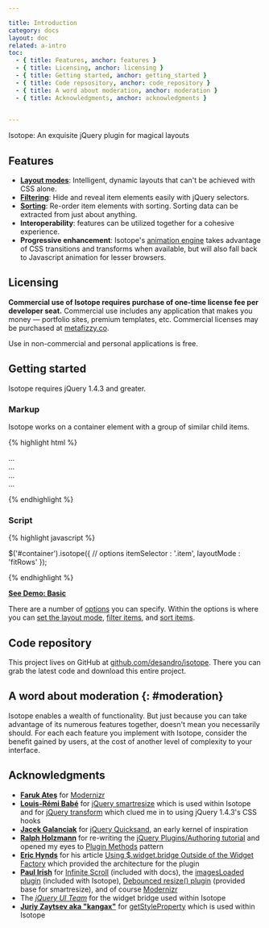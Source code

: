 ```yaml
---

title: Introduction
category: docs
layout: doc
related: a-intro
toc:
  - { title: Features, anchor: features }
  - { title: Licensing, anchor: licensing }
  - { title: Getting started, anchor: getting_started }
  - { title: Code repsository, anchor: code_repository }
  - { title: A word about moderation, anchor: moderation }
  - { title: Acknowledgments, anchor: acknowledgments }
  

---
```


<p class="tagline">Isotope: An exquisite jQuery plugin for magical layouts</p>

## Features

+ [**Layout modes**](layout-modes.html): Intelligent, dynamic layouts that can't be achieved with CSS alone.
+ [**Filtering**](filtering.html): Hide and reveal item elements easily with jQuery selectors.
+ [**Sorting**](sorting.html): Re-order item elements with sorting. Sorting data can be extracted from just about anything.
+ **Interoperability**: features can be utilized together for a cohesive experience.
+ **Progressive enhancement**: Isotope's [animation engine](animating.html) takes advantage of CSS transitions and transforms when available, but will also fall back to Javascript animation for lesser browsers.

## Licensing

<p id="commercial">
  <strong>Commercial use of Isotope requires purchase of one-time license fee per developer seat.</strong> Commercial use includes any application that makes you money &mdash; portfolio sites, premium templates, etc. Commercial licenses may be purchased at <a href="http://metafizzy.co">metafizzy.co</a>.
</p>

Use in non-commercial and personal applications is free.

## Getting started

Isotope requires jQuery 1.4.3 and greater.

### Markup

Isotope works on a container element with a group of similar child items.

{% highlight html %}

<div id="container">
  <div class="item">...</div>
  <div class="item">...</div>
  <div class="item">...</div>
  ...
</div>

{% endhighlight %}

### Script

{% highlight javascript %}

$('#container').isotope({
  // options
  itemSelector : '.item',
  layoutMode : 'fitRows'
});

{% endhighlight %}

[**See Demo: Basic**](../demos/basic.html)

There are a number of [options](options.html) you can specify.  Within the options is where you can [set the layout mode](layout-modes.html), [filter items](filtering.html),  and [sort items](sorting.html).

## Code repository

This project lives on GitHub at [github.com/desandro/isotope](http://github.com/desandro/isotope). There you can grab the latest code and download this entire project.

## A word about moderation {: #moderation}

Isotope enables a wealth of functionality. But just because you can take advantage of its numerous features together, doesn't mean you necessarily should. For each each feature you implement with Isotope, consider the benefit gained by users, at the cost of another level of complexity to your interface.

## Acknowledgments

+ [**Faruk Ateş**](http://farukat.es) for [Modernizr](http://www.modernizr.com/)
+ [**Louis-Rémi Babé**](http://twitter.com/#!/Louis_Remi) for [jQuery smartresize](https://github.com/lrbabe/jquery-smartresize) which is used within Isotope and for [jQuery transform](https://github.com/lrbabe/jquery.transform.js) which clued me in to using jQuery 1.4.3's CSS   hooks
+ [**Jacek Galanciak**](http://razorjack.net/) for [jQuery Quicksand](http://razorjack.net/quicksand/), an early kernel of inspiration
+ [**Ralph Holzmann**](http://twitter.com/#!/ralphholzmann) for re-writing the [jQuery Plugins/Authoring tutorial](http://docs.jquery.com/Plugins/Authoring) and opened my eyes to [Plugin Methods](http://docs.jquery.com/Plugins/Authoring#Plugin_Methods) pattern
+ [**Eric Hynds**](http://www.erichynds.com/) for his article [Using $.widget.bridge Outside of the Widget Factory](http://www.erichynds.com/jquery/using-jquery-ui-widget-factory-bridge/) which provided the architecture for the plugin
+ [**Paul Irish**](http://paul-irish.com) for [Infinite Scroll](http://infinite-scroll.com) (included with docs), the [imagesLoaded plugin](https://gist.github.com/268257) (included with Isotope), [Debounced resize() plugin](http://paulirish.com/demo/resize) (provided base for smartresize), and of course [Modernizr](http://www.modernizr.com/) 
+ The [*jQuery UI Team*](http://jqueryui.com/about) for the widget bridge used within Isotope
+ [**Juriy Zaytsev aka "kangax"**](http://perfectionkills.com) for [getStyleProperty](http://perfectionkills.com/feature-testing-css-properties/) which is used within Isotope

